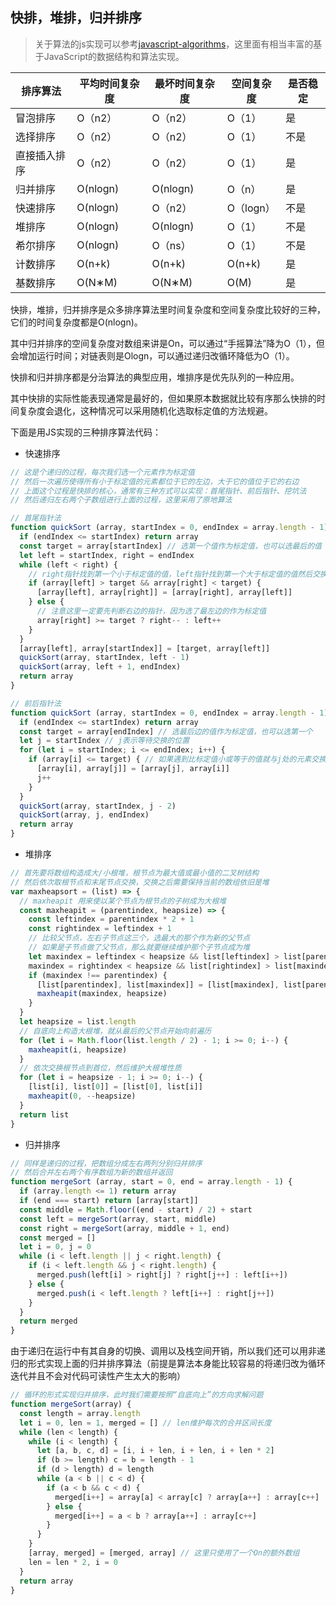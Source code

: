 [comment]: <algorithm> (title: '快排，堆排和归并排序', keywords: '快速排序，优先队列，大根堆', date: '2020-7-30')

## 快排，堆排，归并排序

>  关于算法的js实现可以参考[javascript-algorithms](https://github.com/trekhleb/javascript-algorithms/blob/master/README.zh-CN.md)，这里面有相当丰富的基于JavaScript的数据结构和算法实现。

| 排序算法 | 平均时间复杂度 |	最坏时间复杂度 | 空间复杂度 | 是否稳定 |
| ---- | ---- | ---- | ---- | ---- | 
| 冒泡排序 | O（n2）| O（n2）| O（1） | 是 |
| 选择排序 | 	O（n2） | 	O（n2） | 	O（1）	 | 不是  |
| 直接插入排序 | 	O（n2） | 	O（n2） | 	O（1） | 	是 |
| 归并排序 | 	O(nlogn) | 	O(nlogn) | 	O（n） | 	是 |
| 快速排序	 | O(nlogn) | 	O（n2） | 	O（logn） | 	不是 |
| 堆排序 | 	O(nlogn) | 	O(nlogn)	| O（1） | 	不是 |
| 希尔排序 | 	O(nlogn) | 	O（ns） | 	O（1） | 	不是 |
| 计数排序 | 	O(n+k)	 | O(n+k) | 	O(n+k) | 	是 |
| 基数排序 | 	O(N∗M) | 	O(N∗M) | 	O(M) | 	是 |

快排，堆排，归并排序是众多排序算法里时间复杂度和空间复杂度比较好的三种，它们的时间复杂度都是O(nlogn)。

其中归并排序的空间复杂度对数组来讲是On，可以通过“手摇算法”降为O（1），但会增加运行时间；对链表则是Ologn，可以通过递归改循环降低为O（1）。

快排和归并排序都是分治算法的典型应用，堆排序是优先队列的一种应用。

其中快排的实际性能表现通常是最好的，但如果原本数据就比较有序那么快排的时间复杂度会退化，这种情况可以采用随机化选取标定值的方法规避。

下面是用JS实现的三种排序算法代码：

* 快速排序
```javascript
// 这是个递归的过程，每次我们选一个元素作为标定值
// 然后一次遍历使得所有小于标定值的元素都位于它的左边，大于它的值位于它的右边
// 上面这个过程是快排的核心，通常有三种方式可以实现：首尾指针、前后指针、挖坑法
// 然后递归左右两个子数组进行上面的过程，这里采用了原地算法

// 首尾指针法
function quickSort (array, startIndex = 0, endIndex = array.length - 1) {
  if (endIndex <= startIndex) return array
  const target = array[startIndex] // 选第一个值作为标定值，也可以选最后的值
  let left = startIndex, right = endIndex
  while (left < right) {
    // right指针找到第一个小于标定值的值，left指针找到第一个大于标定值的值然后交换
    if (array[left] > target && array[right] < target) {
      [array[left], array[right]] = [array[right], array[left]]
    } else {
      // 注意这里一定要先判断右边的指针，因为选了最左边的作为标定值
      array[right] >= target ? right-- : left++
    }
  }
  [array[left], array[startIndex]] = [target, array[left]]
  quickSort(array, startIndex, left - 1)
  quickSort(array, left + 1, endIndex)
  return array
}

// 前后指针法
function quickSort (array, startIndex = 0, endIndex = array.length - 1) {
  if (endIndex <= startIndex) return array
  const target = array[endIndex] // 选最后边的值作为标定值，也可以选第一个
  let j = startIndex // j表示等待交换的位置
  for (let i = startIndex; i <= endIndex; i++) {
    if (array[i] <= target) { // 如果遇到比标定值小或等于的值就与j处的元素交换并且j + 1
      [array[i], array[j]] = [array[j], array[i]]
      j++
    }
  }
  quickSort(array, startIndex, j - 2)
  quickSort(array, j, endIndex)
  return array
}
```

* 堆排序
```javascript
// 首先要将数组构造成大/小根堆，根节点为最大值或最小值的二叉树结构
// 然后依次取根节点和末尾节点交换，交换之后需要保持当前的数组依旧是堆
var maxheapsort = (list) => {
  // maxheapit 用来使以某个节点为根节点的子树成为大根堆
  const maxheapit = (parentindex, heapsize) => {
    const leftindex = parentindex * 2 + 1
    const rightindex = leftindex + 1
    // 比较父节点，左右子节点这三个，选最大的那个作为新的父节点
    // 如果是子节点做了父节点，那么就要继续维护那个子节点成为堆
    let maxindex = leftindex < heapsize && list[leftindex] > list[parentindex] ? leftindex : parentindex
    maxindex = rightindex < heapsize && list[rightindex] > list[maxindex] ? rightindex : maxindex
    if (maxindex !== parentindex) {
      [list[parentindex], list[maxindex]] = [list[maxindex], list[parentindex]]
      maxheapit(maxindex, heapsize)
    }
  }
  let heapsize = list.length
  // 自底向上构造大根堆，就从最后的父节点开始向前遍历
  for (let i = Math.floor(list.length / 2) - 1; i >= 0; i--) {
    maxheapit(i, heapsize)
  }
  // 依次交换根节点到首位，然后维护大根堆性质
  for (let i = heapsize - 1; i >= 0; i--) {
    [list[i], list[0]] = [list[0], list[i]]
    maxheapit(0, --heapsize)
  }
  return list
}
```

* 归并排序
```javascript
// 同样是递归的过程，把数组分成左右两列分别归并排序
// 然后合并左右两个有序数组为新的数组并返回
function mergeSort (array, start = 0, end = array.length - 1) {
  if (array.length <= 1) return array
  if (end === start) return [array[start]]
  const middle = Math.floor((end - start) / 2) + start
  const left = mergeSort(array, start, middle)
  const right = mergeSort(array, middle + 1, end)
  const merged = []
  let i = 0, j = 0
  while (i < left.length || j < right.length) {
    if (i < left.length && j < right.length) {
      merged.push(left[i] > right[j] ? right[j++] : left[i++])
    } else {
      merged.push(i < left.length ? left[i++] : right[j++])
    }
  }
  return merged
}
```

由于递归在运行中有其自身的切换、调用以及栈空间开销，所以我们还可以用非递归的形式实现上面的归并排序算法（前提是算法本身能比较容易的将递归改为循环迭代并且不会对代码可读性产生太大的影响）

```javascript
// 循环的形式实现归并排序，此时我们需要按照“自底向上”的方向求解问题
function mergeSort(array) {
  const length = array.length
  let i = 0, len = 1, merged = [] // len维护每次的合并区间长度
  while (len < length) {
    while (i < length) {
      let [a, b, c, d] = [i, i + len, i + len, i + len * 2]
      if (b >= length) c = b = length - 1
      if (d > length) d = length
      while (a < b || c < d) {
        if (a < b && c < d) {
          merged[i++] = array[a] < array[c] ? array[a++] : array[c++]
        } else {
          merged[i++] = a < b ? array[a++] : array[c++]
        }
      }
    }
    [array, merged] = [merged, array] // 这里只使用了一个On的额外数组
    len = len * 2, i = 0
  }
  return array
}
```
